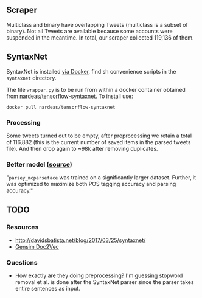 
## Scraper
Multiclass and binary have overlapping Tweets (multiclass is a subset of binary). Not all Tweets
are available because some accounts were suspended in the meantime. In total, our scraper collected
119,136 of them.


## SyntaxNet
SyntaxNet is installed [via Docker](
https://github.com/tensorflow/models/blob/master/research/syntaxnet/g3doc/CLOUD.md), find sh
convenience scripts in the `syntaxnet` directory.

The file `wrapper.py` is to be run from within a docker container obtained from
[nardeas/tensorflow-syntaxnet](https://github.com/nardeas/tensorflow-syntaxnet). To install use:

```
docker pull nardeas/tensorflow-syntaxnet
```

### Processing
Some tweets turned out to be empty, after preprocessing we retain a total of 116,882 (this is the
current number of saved items in the parsed tweets file). And then drop again to ~98k after
removing duplicates.

### Better model ([source](https://github.com/tensorflow/models/issues/1347))
"`parsey_mcparseface` was trained on a significantly larger dataset. Further, it was optimized to
maximize both POS tagging accuracy and parsing accuracy."


## TODO

### Resources
* http://davidsbatista.net/blog/2017/03/25/syntaxnet/
* [Gensim Doc2Vec](
https://github.com/RaRe-Technologies/gensim/blob/develop/docs/notebooks/doc2vec-lee.ipynb)

### Questions
* How exactly are they doing preprocessing? I'm guessing stopword removal et al. is done after the
SyntaxNet parser since the parser takes entire sentences as input.

